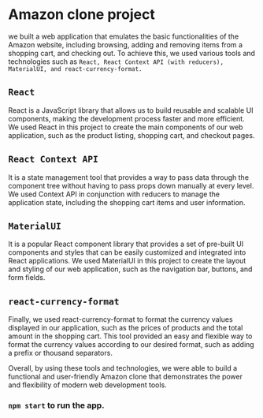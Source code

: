 # Amazon clone project
we built a web application that emulates the basic functionalities of the Amazon website, including browsing, adding and removing items from a shopping cart, and checking out. To achieve this, we used various tools and technologies such as `React, React Context API (with reducers), MaterialUI, and react-currency-format.`

## `React` 
React is a JavaScript library that allows us to build reusable and scalable UI components, making the development process faster and more efficient. We used React in this project to create the main components of our web application, such as the product listing, shopping cart, and checkout pages.

## `React Context API`
It is a state management tool that provides a way to pass data through the component tree without having to pass props down manually at every level. We used Context API in conjunction with reducers to manage the application state, including the shopping cart items and user information.


## `MaterialUI`
It is a popular React component library that provides a set of pre-built UI components and styles that can be easily customized and integrated into React applications. We used MaterialUI in this project to create the layout and styling of our web application, such as the navigation bar, buttons, and form fields.


## `react-currency-format`
Finally, we used react-currency-format to format the currency values displayed in our application, such as the prices of products and the total amount in the shopping cart. This tool provided an easy and flexible way to format the currency values according to our desired format, such as adding a prefix or thousand separators.

Overall, by using these tools and technologies, we were able to build a functional and user-friendly Amazon clone that demonstrates the power and flexibility of modern web development tools.


### `npm start` to run the app.
